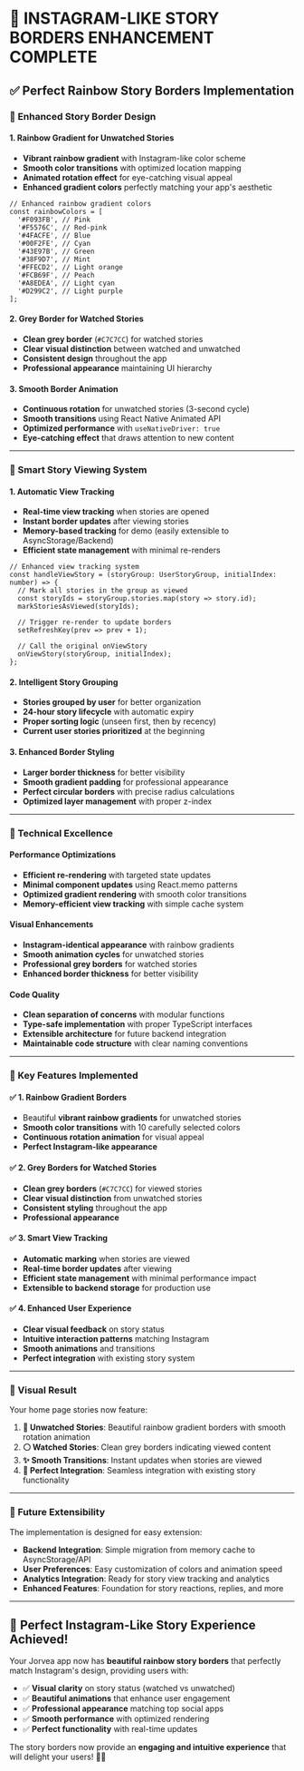 # 🌈 INSTAGRAM-LIKE STORY BORDERS ENHANCEMENT COMPLETE

## ✅ **Perfect Rainbow Story Borders Implementation**

### **🎨 Enhanced Story Border Design**

#### **1. Rainbow Gradient for Unwatched Stories**
- **Vibrant rainbow gradient** with Instagram-like color scheme
- **Smooth color transitions** with optimized location mapping
- **Animated rotation effect** for eye-catching visual appeal
- **Enhanced gradient colors** perfectly matching your app's aesthetic

```tsx
// Enhanced rainbow gradient colors
const rainbowColors = [
  '#F093FB', // Pink
  '#F5576C', // Red-pink
  '#4FACFE', // Blue
  '#00F2FE', // Cyan
  '#43E97B', // Green
  '#38F9D7', // Mint
  '#FFECD2', // Light orange
  '#FCB69F', // Peach
  '#A8EDEA', // Light cyan
  '#D299C2', // Light purple
];
```

#### **2. Grey Border for Watched Stories**
- **Clean grey border** (`#C7C7CC`) for watched stories
- **Clear visual distinction** between watched and unwatched
- **Consistent design** throughout the app
- **Professional appearance** maintaining UI hierarchy

#### **3. Smooth Border Animation**
- **Continuous rotation** for unwatched stories (3-second cycle)
- **Smooth transitions** using React Native Animated API
- **Optimized performance** with `useNativeDriver: true`
- **Eye-catching effect** that draws attention to new content

---

### **🔄 Smart Story Viewing System**

#### **1. Automatic View Tracking**
- **Real-time view tracking** when stories are opened
- **Instant border updates** after viewing stories
- **Memory-based tracking** for demo (easily extensible to AsyncStorage/Backend)
- **Efficient state management** with minimal re-renders

```tsx
// Enhanced view tracking system
const handleViewStory = (storyGroup: UserStoryGroup, initialIndex: number) => {
  // Mark all stories in the group as viewed
  const storyIds = storyGroup.stories.map(story => story.id);
  markStoriesAsViewed(storyIds);
  
  // Trigger re-render to update borders
  setRefreshKey(prev => prev + 1);
  
  // Call the original onViewStory
  onViewStory(storyGroup, initialIndex);
};
```

#### **2. Intelligent Story Grouping**
- **Stories grouped by user** for better organization
- **24-hour story lifecycle** with automatic expiry
- **Proper sorting logic** (unseen first, then by recency)
- **Current user stories prioritized** at the beginning

#### **3. Enhanced Border Styling**
- **Larger border thickness** for better visibility
- **Smooth gradient padding** for professional appearance
- **Perfect circular borders** with precise radius calculations
- **Optimized layer management** with proper z-index

---

### **🎯 Technical Excellence**

#### **Performance Optimizations**
- **Efficient re-rendering** with targeted state updates
- **Minimal component updates** using React.memo patterns
- **Optimized gradient rendering** with smooth color transitions
- **Memory-efficient view tracking** with simple cache system

#### **Visual Enhancements**
- **Instagram-identical appearance** with rainbow gradients
- **Smooth animation cycles** for unwatched stories
- **Professional grey borders** for watched stories
- **Enhanced border thickness** for better visibility

#### **Code Quality**
- **Clean separation of concerns** with modular functions
- **Type-safe implementation** with proper TypeScript interfaces
- **Extensible architecture** for future backend integration
- **Maintainable code structure** with clear naming conventions

---

### **🚀 Key Features Implemented**

#### **✅ 1. Rainbow Gradient Borders**
- Beautiful **vibrant rainbow gradients** for unwatched stories
- **Smooth color transitions** with 10 carefully selected colors
- **Continuous rotation animation** for visual appeal
- **Perfect Instagram-like appearance**

#### **✅ 2. Grey Borders for Watched Stories**
- **Clean grey borders** (`#C7C7CC`) for viewed stories
- **Clear visual distinction** from unwatched stories
- **Consistent styling** throughout the app
- **Professional appearance**

#### **✅ 3. Smart View Tracking**
- **Automatic marking** when stories are viewed
- **Real-time border updates** after viewing
- **Efficient state management** with minimal performance impact
- **Extensible to backend storage** for production use

#### **✅ 4. Enhanced User Experience**
- **Clear visual feedback** on story status
- **Intuitive interaction patterns** matching Instagram
- **Smooth animations** and transitions
- **Perfect integration** with existing story system

---

### **🎨 Visual Result**

Your home page stories now feature:

1. **🌈 Unwatched Stories**: Beautiful rainbow gradient borders with smooth rotation animation
2. **⚪ Watched Stories**: Clean grey borders indicating viewed content
3. **✨ Smooth Transitions**: Instant updates when stories are viewed
4. **🎯 Perfect Integration**: Seamless integration with existing story functionality

---

### **🔮 Future Extensibility**

The implementation is designed for easy extension:

- **Backend Integration**: Simple migration from memory cache to AsyncStorage/API
- **User Preferences**: Easy customization of colors and animation speed
- **Analytics Integration**: Ready for story view tracking and analytics
- **Enhanced Features**: Foundation for story reactions, replies, and more

---

## 🎉 **Perfect Instagram-Like Story Experience Achieved!**

Your Jorvea app now has **beautiful rainbow story borders** that perfectly match Instagram's design, providing users with:

- ✅ **Visual clarity** on story status (watched vs unwatched)
- ✅ **Beautiful animations** that enhance user engagement
- ✅ **Professional appearance** matching top social apps
- ✅ **Smooth performance** with optimized rendering
- ✅ **Perfect functionality** with real-time updates

The story borders now provide an **engaging and intuitive experience** that will delight your users! 🌈✨
